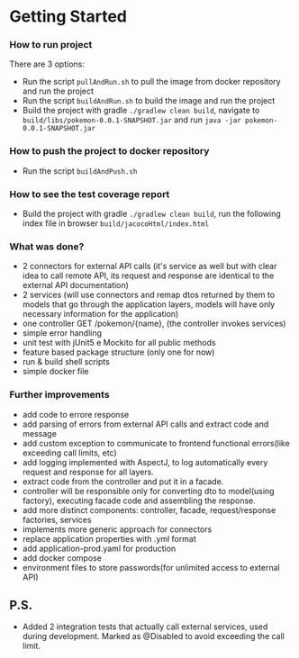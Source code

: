 # Getting Started

### How to run project

There are 3 options:

- Run the script `pullAndRun.sh` to pull the image from docker repository and run the project
- Run the script `buildAndRun.sh` to build the image and run the project
- Build the project with gradle `./gradlew clean build`, navigate to `build/libs/pokemon-0.0.1-SNAPSHOT.jar` and
  run `java -jar pokemon-0.0.1-SNAPSHOT.jar`

### How to push the project to docker repository

- Run the script `buildAndPush.sh`

### How to see the test coverage report

- Build the project with gradle `./gradlew clean build`, run the following index file in
  browser `build/jacocoHtml/index.html`

### What was done?

- 2 connectors for external API calls (it's service as well but with clear idea to call remote API, its request and
  response are identical to the external API documentation)
- 2 services (will use connectors and remap dtos returned by them to models that go through the application layers,
  models will have only necessary information for the application)
- one controller GET /pokemon/{name}, (the controller invokes services)
- simple error handling
- unit test with jUnit5 e Mockito for all public methods
- feature based package structure (only one for now)
- run & build shell scripts
- simple docker file

### Further improvements

- add code to errore response
- add parsing of errors from external API calls and extract code and message
- add custom exception to communicate to frontend functional errors(like exceeding call limits, etc)
- add logging implemented with AspectJ, to log automatically every request and response for all layers.
- extract code from the controller and put it in a facade.
- controller will be responsible only for converting dto to model(using factory), executing facade code and assembling
  the response.
- add more distinct components: controller, facade, request/response factories, services
- implements more generic approach for connectors
- replace application properties with .yml format
- add application-prod.yaml for production
- add docker compose
- environment files to store passwords(for unlimited access to external API)

## P.S.

- Added 2 integration tests that actually call external services, used during development. Marked as @Disabled to avoid
  exceeding the call limit.
